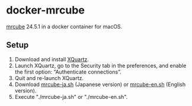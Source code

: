 # docker-mrcube
[mrcube](https://mr-3.github.io/) 24.5.1 in a docker container for macOS.

## Setup
1. Download and install [XQuartz](https://www.xquartz.org).
2. Launch XQuartz, go to the Security tab in the preferences, and enable the first option: “Authenticate connections”.
3. Quit and re-launch XQuartz.
4. Download [mrcube-ja.sh](https://raw.githubusercontent.com/mr-3/docker-mrcube/main/mrcube-ja/mrcube-ja.sh) (Japanese version) or [mrcube-en.sh](https://raw.githubusercontent.com/mr-3/docker-mrcube/main/mrcube-en/mrcube-en.sh) (English version).
5. Execute "./mrcube-ja.sh" or "./mrcube-en.sh".

